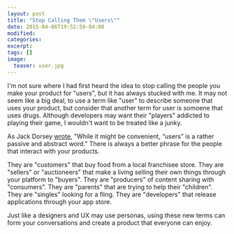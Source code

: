 ```yaml
---
layout: post
title: "Stop Calling Them \"Users\""
date: 2015-04-06T19:52:59-04:00
modified:
categories: 
excerpt:
tags: []
image:
  teaser: user.jpg
---
```


I'm not sure where I had first heard the idea to stop calling the people you make your product for "users", but it has always stucked with me. It may not seem like a big deal, to use a term like "user" to describe someone that uses your product, but consider that another term for user is somoene that uses drugs. Although developers may want their "players" addicted to playing their game, I wouldn't want to be treated like a junky.

As Jack Dorsey [wrote](http://jacks.tumblr.com/post/33785796042/lets-reconsider-our-users), "While it might be convenient, “users” is a rather passive and abstract word." There is always a better phrase for the people that interact with your products.

They are "customers" that buy food from a local franchisee store. They are "sellers" or "auctioneers" that make a living selling their own things through your platform to "buyers". They are "producers" of content sharing with "consumers". They are "parents" that are trying to help their "children". They are "singles" looking for a fling. They are "developers" that release applications through your app store.

Just like a designers and UX may use personas, using these new terms can form your conversations and create a product that everyone can enjoy.